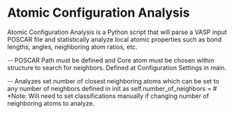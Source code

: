 # Atomic Configuration Analysis
Atomic Configuration Analysis is a Python script that will parse a VASP input POSCAR file and statistically analyze local atomic properties such as bond lengths, angles, neighboring atom ratios, etc. 

  -- POSCAR Path must be defined and Core atom must be chosen within structure to search for neighbors. Defined at Configuration Settings in main. 
  
  -- Analyzes set number of closest neighboring atoms which can be set to any number of neighbors defined in init as self.number_of_neighbors = # 
      *Note: Will need to set classifications manually if changing number of neighboring atoms to analyze. 
